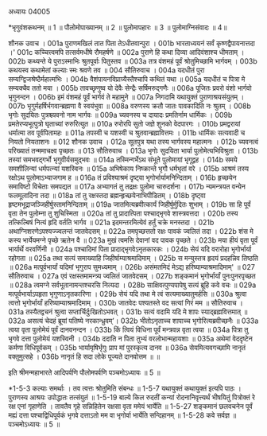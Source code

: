 अध्यायः 04005

*भृगुवंशकथनम् ॥ 1 ॥ पौलोमोपाख्यानम् ॥ 2 ॥ पुलोमापहारः ॥ 3 ॥ पुलोमाग्निसंवादः ॥ 4॥

शौनक उवाच ।	
001a	पुराणमखिलं तात पिता तेऽधीतवान्पुरा ।
001b	भारताध्ययनं सर्वं कृष्णद्वैपायनात्तदा ।'
001c	कच्चित्त्वमपि तत्सर्वमधीषे रौमहर्षणे ॥
002a	पुराणे हि कथा दिव्या आदिवंशाश्च धीमताम् ।
002b	कथ्यन्ते ये पुराऽस्माभिः श्रुतपूर्वाः पितुस्तव ॥
003a	तत्र वंशमहं पूर्वं श्रोतुमिच्छामि भार्गवम् ।
003b	कथयस्व कथामेतां कल्याः स्मः श्रवणे तव ॥
004	सौतिरुवाच ।
004a	यदधीतं पुरा सम्यग्द्विजश्रेष्ठैर्महात्मभिः ।
004b	वैशंपायनविप्राग्र्यैस्तैश्चापि कथितं यथा ॥
005a	यदधीतं च पित्रा मे सम्यक्चैव ततो मया ।
005b	तावच्छृणुष्व यो देवैः सेन्द्रैः सर्षिमरुद्गणैः ॥
006a	पूजितः प्रवरो वंशो भार्गवो भृगुनन्दन ।
006b	इमं वंशमहं पूर्वं भार्गवं ते महामुने ॥
007a	निगदामि यथायुक्तं पुराणाश्रयसंयुतम् ।
007b	भृगुर्महर्षिर्भगवान्ब्रह्मणा वै स्वयंभुवा ॥
008a	वरुणस्य क्रतौ जातः पावकादिति नः श्रुतम् ।
008b	भृगोः सुदयितः पुत्रश्च्यवनो नाम भार्गवः ॥
009a	च्यवनस्य च दायादः प्रमतिर्नाम धार्मिकः ।
009b	प्रमतेरप्यभूत्पुत्रो घृताच्यां रुरुरित्युत ॥
010a	रुरोरपि सुतो जज्ञे शुनको वेदपारगः ।
010b	प्रमद्वरायां धर्मात्मा तव पूर्वपितामहः ॥
011a	तपस्वी च यशस्वी च श्रुतवान्ब्रह्मवित्तमः ।
011b	धार्मिकः सत्यवादी च नियतो नियताशनः ॥
012	शौनक उवाच ।
012a	सूतपुत्र यथा तस्य भार्गवस्य महात्मनः ।
012b	च्यवनत्वं परिख्यातं तन्ममाचक्ष्व पृच्छतः ॥
013	सौतिरुवाच ।
013a	भृगोः सुदयिता भार्या पुलोमेत्यभिविश्रुता ।
013b	तस्यां समभवद्गर्भो भृगुवीर्यसमुद्भवः ॥
014a	तस्मिन्गर्भेऽथ संभूते पुलोमायां भृगूद्वह ।
014b	समये समशीलिन्यां धर्मपत्न्यां यशस्विनः ॥
015a	अभिषेकाय निष्क्रान्ते भृगौ धर्मभृतां वरे ।
015b	आश्रमं तस्य रक्षोऽथ पुलोमाऽभ्याजगाम ह ॥
016a	तं प्रविश्याश्रमं दृष्ट्वा भृगोर्भार्यामनिन्दिताम् ।
016b	हृच्छयेन समाविष्टो विचेताः समपद्यत ॥
017a	अभ्यागतं तु तद्रक्षः पुलोमा चारुदर्शना ।
017b	न्यमन्त्रयत वन्येन फलमूलादिना तदा ॥
018a	तां तु रक्षस्तदा ब्रह्मन्हृच्छयेनाभिपीडितम् ।
018b	दृष्ट्वा हृष्टमभूद्राजञ्जिहीर्षुस्तामनिन्दिताम् ॥
019a	जातमित्यब्रवीत्कार्यं जिहीर्षुर्मुदितः शुभाम् ।
019b	सा हि पूर्वं वृता तेन पुलोम्ना तु शुचिस्मिता ॥
020a	तां तु प्रादात्पिता पश्चाद्भृगवे शास्त्रवत्तदा ।
020b	तस्य तत्किल्बिषं नित्यं हृदि वर्तति भार्गव ॥
021a	इदमन्तरमित्येवं हर्तुं चक्रे मनस्तदा ।
021b	अथाग्निशरणेऽपश्यज्ज्वलन्तं जातवेदसम् ॥
022a	तमपृच्छत्ततो रक्षः पावकं ज्वलितं तदा ।
022b	शंस मे कस्य भार्येयमग्ने पृच्छे ऋतेन वै ॥
023a	मुखं त्वमसि देवानां वद पावक पृच्छते ।
023b	मया हीयं वृता पूर्वं भार्यार्थे वरवर्णिनी ॥
024a	पश्चादिमां पिता प्रादाद्भृगवेऽनृतकारकः ।
024b	सेयं यदि वरारोहा भृगोर्भार्या रहोगता ॥
025a	तथा सत्यं समाख्याहि जिहीर्षाम्याश्रमादिमाम् ।
025b	स मन्युस्तत्र हृदयं प्रदहन्निव तिष्ठति ॥
026a	मत्पूर्वभार्यां यदिमां भृगुराप सुमध्यमाम् ।
026b	असंमतमिदं मेऽद्य हरिष्याम्याश्रमादिमाम्' ॥
027	सौतिरुवाच ।
027a	एवं रक्षस्तमामन्त्र्य ज्वलितं जातवेदसम् ।
027b	शङ्कमानं भृगोर्भार्यां पुनःपुनरपृच्छत ॥
028a	त्वमग्ने सर्वभूतानामन्तश्चरसि नित्यदा ।
028b	साक्षिवत्पुण्यपापेषु सत्यं ब्रूहि कवे वचः ॥
029a	मत्पूर्वभार्याऽपहृता भृगुणाऽनृतकारिणा ।
029b	सेयं यदि तथा मे त्वं सत्यमाख्यातुमर्हसि ॥
030a	श्रुत्वा त्वत्तो भृगोर्भार्यां हरिष्याम्याश्रमादिमाम् ।
030b	जातवेदः पश्यतस्ते वद सत्यां गिरं मम ॥
सौतिरुवाच ।
031a	तस्यैतद्वचनं श्रुत्वा सप्तार्चिर्दुःखितोऽभवत् ।
031b	सत्यं वदामि यदि मे शापः स्याद्ब्रह्मवित्तमात् ॥
032a	असत्यं चेदहं ब्रूयां पतिष्ये नरकान्ध्रुवम्’।
032b	भीतोऽनृताच्च शापाच्च भृगोरित्यब्रवीच्छनैः ॥
033a	त्वया वृता पुलोमेयं पूर्वं दानवनन्दन ।
033b	किं त्वियं विधिना पूर्वं मन्त्रवन्न वृता त्वया ॥
034a	पित्रा तु भृगवे दत्ता पुलोमेयं यशस्विनी ।
034b	ददाति न पिता तुभ्यं वरलोभान्महायशाः ॥
035a	अथेमां वेददृष्टेन कर्मणा विधिपूर्वकम् ।
035b	भार्यामृषिर्भृगुः प्राप मां पुरस्कृत्य दानव ॥
036a	सेयमित्यवगच्छामि नानृतं वक्तुमुत्सहे ।
036b	नानृतं हि सदा लोके पूज्यते दानवोत्तम ॥ ॥

इति श्रीमन्महाभारते आदिपर्वणि पौलोमपर्वणि पञ्चमोऽध्यायः ॥ 5 ॥

*1-5-3 कल्याः समर्थाः । तव त्वत्तः श्रोतुमिति संबन्धः ॥ 1-5-7 यथायुक्तं कथायुक्तं इत्यपि पाठः । पुराणस्य आश्रयः उपोद्धातः तत्संयुतं ॥ 1-5-19 बाल्ये किल रुदतीं कन्यां रोदनानिवृत्त्यर्थं भीषयितुं पित्रोक्तं रे रक्ष एनां गृहाणेति । तावतैव गृहे सन्निहितेन रक्षसा वृता ममेयं भार्येति ॥ 1-5-27 शङ्कमानं छलवचनेन पूर्वं मह्यं दत्ता पश्चाद्विधिपूर्वकं भृगवे दत्ताऽतो मम वा भृगोर्वा भार्येति सन्दिहानम् ॥ 1-5-28 कवे सर्वज्ञ ॥ पञ्चमोऽध्यायः ॥ 5 ॥
